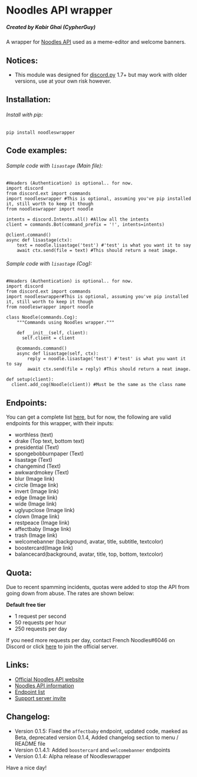 Noodles API wrapper
===================
##### Created by Kabir Ghai (CypherGuy)

A wrapper for [Noodles API](www.frenchnoodles.xyz/api) used as a meme-editor and welcome banners.

Notices:
-------

* This module was designed for [discord.py](https://pypi.org/project/discord.py/ "discord.py PyPi page") 1.7+ but may work with older versions, use at your own risk however.

Installation:
-------------

###### Install with pip:
```
pip install noodleswrapper
```

Code examples:
-------------

###### Sample code with `lisastage` (Main file):
```
#Headers (Authentication) is optional.. for now.
import discord
from discord.ext import commands
import noodleswrapper #This is optional, assuming you've pip installed it, still worth to keep it though
from noodleswrapper import noodle

intents = discord.Intents.all() #Allow all the intents
client = commands.Bot(command_prefix = '!', intents=intents)

@client.command()
async def lisastage(ctx):
    text = noodle.lisastage('test') #'test' is what you want it to say
    await ctx.send(file = text) #This should return a neat image.
```

###### Sample code with `lisastage` (Cog):
```
#Headers (Authentication) is optional.. for now.
import discord
from discord.ext import commands
import noodleswrapper#This is optional, assuming you've pip installed it, still worth to keep it though
from noodleswrapper import noodle

class Noodle(commands.Cog):
    """Commands using Noodles wrapper."""

    def __init__(self, client):
      self.client = client

    @commands.command()
    async def lisastage(self, ctx):
        reply = noodle.lisastage('test') #'test' is what you want it to say
        await ctx.send(file = reply) #This should return a neat image.

def setup(client):
  client.add_cog(Noodle(client)) #Must be the same as the class name
```

Endpoints:
-------------
You can get a complete list [here](https://www.frenchnoodles.xyz/api/endpoints), but for now, the following are valid endpoints for this wrapper, with their inputs:

* worthless (text)
* drake (Top text, bottom text)
* presidential (Text)
* spongebobburnpaper (Text)
* lisastage (Text)
* changemind (Text)
* awkwardmokey (Text)
* blur (Image link)
* circle (Image link)
* invert (Image link)
* edge (Image link)
* wide (Image link)
* uglyupclose (Image link)
* clown (Image link)
* restpeace (Image link)
* affectbaby (Image link)
* trash (Image link)
* welcomebanner (background, avatar, title, subtitle, textcolor)
* boostercard(Image link)
* balancecard(background, avatar, title, top, bottom, textcolor)

Quota:
------
Due to recent spamming incidents, quotas were added to stop the API from going down from abuse. The rates are shown below:

**Default free tier**
* 1 request per second
* 50 requests per hour
* 250 requests per day

If you need more requests per day, contact French Noodles#6046 on Discord or click [here](https://discord.gg/hWjRaxfu5V) to join the official server.

Links:
------

* [Official Noodles API website](https://frenchnoodles.xyz)
* [Noodles API information](www.frenchnoodles.xyz/api)
* [Endpoint list](https://www.frenchnoodles.xyz/api/endpoints)
* [Support server invite](https://discord.gg/hWjRaxfu5V)

Changelog:
------

* Version 0.1.5: Fixed the `affectbaby` endpoint, updated code, maeked as Beta, deprecated version 0.1.4, Added changelog section to menu / README file
* Version 0.1.4.1: Added `boostercard` and `welcomebanner` endpoints
* Version 0.1.4: Alpha release of Noodleswrapper

Have a nice day!
